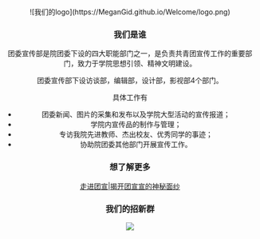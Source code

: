 <div align=center>![我们的logo](https://MeganGid.github.io/Welcome/logo.png)

### 我们是谁

团委宣传部是院团委下设的四大职能部门之一，是负责共青团宣传工作的重要部门，致力于学院思想引领、精神文明建设。

团委宣传部下设访谈部，编辑部，设计部，影视部4个部门。

具体工作有
- 团委新闻、图片的采集和发布以及学院大型活动的宣传报道；
- 学院内宣传品的制作与管理；
- 专访我院先进教师、杰出校友、优秀同学的事迹；
- 协助院团委其他部门开展宣传工作。

### 想了解更多

[走进团宣|揭开团宣宣的神秘面纱](https://mp.weixin.qq.com/s/aj2sJo273P0qGkKzBlNL3g)

### 我们的招新群

![](https://MeganGid.github.io/Welcome/微信图片_20191013124337.jpg)
